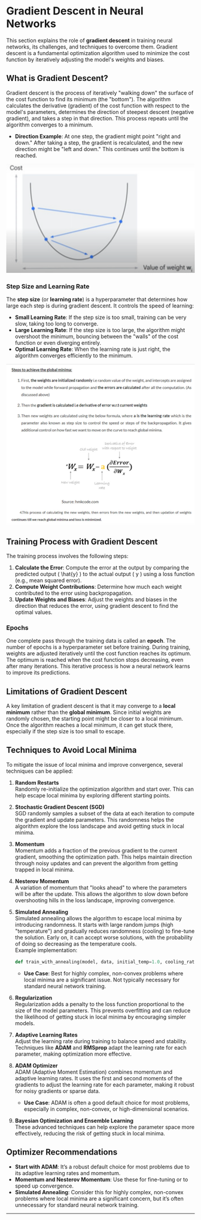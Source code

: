 # Gradient Descent in Neural Networks

This section explains the role of **gradient descent** in training neural networks, its challenges, and techniques to overcome them. Gradient descent is a fundamental optimization algorithm used to minimize the cost function by iteratively adjusting the model's weights and biases.

## What is Gradient Descent?

Gradient descent is the process of iteratively "walking down" the surface of the cost function to find its minimum (the "bottom"). The algorithm calculates the derivative (gradient) of the cost function with respect to the model's parameters, determines the direction of steepest descent (negative gradient), and takes a step in that direction. This process repeats until the algorithm converges to a minimum.

- **Direction Example**: At one step, the gradient might point "right and down." After taking a step, the gradient is recalculated, and the new direction might be "left and down." This continues until the bottom is reached.

![Gradient Descent Visualization](images/gd.png)

### Step Size and Learning Rate
The **step size** (or **learning rate**) is a hyperparameter that determines how large each step is during gradient descent. It controls the speed of learning:

- **Small Learning Rate**: If the step size is too small, training can be very slow, taking too long to converge.
- **Large Learning Rate**: If the step size is too large, the algorithm might overshoot the minimum, bouncing between the "walls" of the cost function or even diverging entirely.
- **Optimal Learning Rate**: When the learning rate is just right, the algorithm converges efficiently to the minimum.

![Gradient Descent Step Sizes](images/gd_steps.png)

## Training Process with Gradient Descent

The training process involves the following steps:

1. **Calculate the Error**: Compute the error at the output by comparing the predicted output \( \hat{y} \) to the actual output \( y \) using a loss function (e.g., mean squared error).
2. **Compute Weight Contributions**: Determine how much each weight contributed to the error using backpropagation.
3. **Update Weights and Biases**: Adjust the weights and biases in the direction that reduces the error, using gradient descent to find the optimal values.

### Epochs
One complete pass through the training data is called an **epoch**. The number of epochs is a hyperparameter set before training. During training, weights are adjusted iteratively until the cost function reaches its optimum. The optimum is reached when the cost function stops decreasing, even after many iterations. This iterative process is how a neural network learns to improve its predictions.

## Limitations of Gradient Descent

A key limitation of gradient descent is that it may converge to a **local minimum** rather than the **global minimum**. Since initial weights are randomly chosen, the starting point might be closer to a local minimum. Once the algorithm reaches a local minimum, it can get stuck there, especially if the step size is too small to escape.

## Techniques to Avoid Local Minima

To mitigate the issue of local minima and improve convergence, several techniques can be applied:

1. **Random Restarts**  
   Randomly re-initialize the optimization algorithm and start over. This can help escape local minima by exploring different starting points.

2. **Stochastic Gradient Descent (SGD)**  
   SGD randomly samples a subset of the data at each iteration to compute the gradient and update parameters. This randomness helps the algorithm explore the loss landscape and avoid getting stuck in local minima.

3. **Momentum**  
   Momentum adds a fraction of the previous gradient to the current gradient, smoothing the optimization path. This helps maintain direction through noisy updates and can prevent the algorithm from getting trapped in local minima.

4. **Nesterov Momentum**  
   A variation of momentum that "looks ahead" to where the parameters will be after the update. This allows the algorithm to slow down before overshooting hills in the loss landscape, improving convergence.

5. **Simulated Annealing**  
   Simulated annealing allows the algorithm to escape local minima by introducing randomness. It starts with large random jumps (high "temperature") and gradually reduces randomness (cooling) to fine-tune the solution. Early on, it can accept worse solutions, with the probability of doing so decreasing as the temperature cools.  
   Example implementation:  
   ```python
   def train_with_annealing(model, data, initial_temp=1.0, cooling_rate=0.95):
   ```
   - **Use Case**: Best for highly complex, non-convex problems where local minima are a significant issue. Not typically necessary for standard neural network training.

6. **Regularization**  
   Regularization adds a penalty to the loss function proportional to the size of the model parameters. This prevents overfitting and can reduce the likelihood of getting stuck in local minima by encouraging simpler models.

7. **Adaptive Learning Rates**  
   Adjust the learning rate during training to balance speed and stability. Techniques like **ADAM** and **RMSprop** adapt the learning rate for each parameter, making optimization more effective.

8. **ADAM Optimizer**  
   ADAM (Adaptive Moment Estimation) combines momentum and adaptive learning rates. It uses the first and second moments of the gradients to adjust the learning rate for each parameter, making it robust for noisy gradients or sparse data.  
   - **Use Case**: ADAM is often a good default choice for most problems, especially in complex, non-convex, or high-dimensional scenarios.

9. **Bayesian Optimization and Ensemble Learning**  
   These advanced techniques can help explore the parameter space more effectively, reducing the risk of getting stuck in local minima.

## Optimizer Recommendations

- **Start with ADAM**: It’s a robust default choice for most problems due to its adaptive learning rates and momentum.
- **Momentum and Nesterov Momentum**: Use these for fine-tuning or to speed up convergence.
- **Simulated Annealing**: Consider this for highly complex, non-convex problems where local minima are a significant concern, but it’s often unnecessary for standard neural network training.

---
